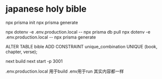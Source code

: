 # japanese holy bible

npx prisma init
npx prisma generate 

npx dotenv -e .env.production.local -- npx prisma db pull
npx dotenv -e .env.production.local -- npx prisma generate


ALTER TABLE bible
ADD CONSTRAINT unique_combination UNIQUE (book, chapter, verse);


next build 
next start -p 3001


.env.production.local 用于build
.env用于run
其实内容都一样

